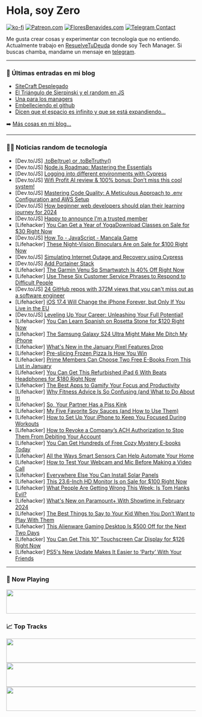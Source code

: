 # Hola, soy Zero

[![ko-fi](https://ko-fi.com/img/githubbutton_sm.svg)](https://ko-fi.com/J3J4N0LUK)
[![Patreon.com](https://img.shields.io/endpoint.svg?url=https%3A%2F%2Fshieldsio-patreon.vercel.app%2Fapi%3Fusername%3Dzerodragon%26type%3Dpatrons&style=for-the-badge)](https://patreon.com/zerodragon)
[![FloresBenavides.com](https://img.shields.io/website?down_message=oops&label=MiBlog&style=for-the-badge&up_message=online&url=https%3A%2F%2Ffloresbenavides.com)](https://floresbenavides.com)
[![Telegram Contact](https://img.shields.io/badge/escr%C3%ADbeme-ZeroDragon-%2326A5E4?style=for-the-badge&logo=telegram)](https://t.me/zerodragon)

Me gusta crear cosas y experimentar con tecnología que no entiendo.
Actualmente trabajo en [ResuelveTuDeuda](http://github.com/resuelve) donde soy Tech Manager.
Si buscas chamba, mandame un mensaje en [telegram](https://t.me/zerodragon).

---

### 📕 Últimas entradas en mi blog
<!-- BLOG-POST-LIST:START -->
- [SiteCraft Desplegado](https://floresbenavides.com/sitecraft-desplegado/)
- [El Triángulo de Sierpinski y el random en JS](https://floresbenavides.com/el-triangulo-de-sierpinski-y-el-random-en-js/)
- [Una para los managers](https://floresbenavides.com/una-para-los-managers/)
- [Embelleciendo el github](https://floresbenavides.com/embelleciendo-el-github/)
- [Dicen que el espacio es infinito y que se está expandiendo…](https://floresbenavides.com/dicen-que-el-espacio-es-infinito-y-que-se-esta-expandiendo/)
<!-- BLOG-POST-LIST:END -->

➡️ [Más cosas en mi blog...](https://floresbenavides.com)

---

### 👨‍💻 Noticias random de tecnología
<!-- TECH-POSTS:START -->
- [Dev.to/JS] [.toBe&lpar;true&rpar; or .toBeTruthy&lpar;&rpar;](https://dev.to/majidzeno/tobetrue-or-tobetruthy-1epp)
- [Dev.to/JS] [Node.js Roadmap: Mastering the Essentials](https://dev.to/nabroleonx/nodejs-roadmap-mastering-the-essentials-3o18)
- [Dev.to/JS] [Logging into different environments with Cypress](https://dev.to/walmyrlimaesilv/logging-into-different-environments-with-cypress-l6i)
- [Dev.to/JS] [Wifi Profit AI review &amp; 100% bonus: Don’t miss this cool system!](https://dev.to/arifhossain204/wifi-profit-ai-review-100-bonus-dont-miss-this-cool-system-55d4)
- [Dev.to/JS] [Mastering Code Quality: A Meticulous Approach to .env Configuration and AWS Setup](https://dev.to/saint_vandora/mastering-code-quality-a-meticulous-approach-to-env-configuration-and-aws-setup-5e7i)
- [Dev.to/JS] [How beginner web developers should plan their learning journey for 2024](https://dev.to/codewithahsan/how-beginner-web-developers-should-plan-their-learning-journey-for-2024-2d15)
- [Dev.to/JS] [Happy to announce I&#39;m a trusted member](https://dev.to/rayhan_nj/happy-to-announce-im-a-trusted-member-2lmc)
- [Lifehacker] [You Can Get a Year of YogaDownload Classes on Sale for $30 Right Now](https://lifehacker.com/health/yogadownload-unlimited-online-yoga-sale)
- [Dev.to/JS] [How To - JavaScript - Mancala Game](https://dev.to/kylestech95/how-to-javascript-mancala-game-1f9a)
- [Lifehacker] [These Night-Vision Binoculars Are on Sale for $100 Right Now](https://lifehacker.com/night-vision-binoculars-sale)
- [Dev.to/JS] [Simulating Internet Outage and Recovery using Cypress](https://dev.to/walmyrlimaesilv/simulating-internet-outage-and-recovery-using-cypress-5hjk)
- [Dev.to/JS] [Add Portainer Stack](https://dev.to/akbarnafisa/add-portainer-stack-kn5)
- [Lifehacker] [The Garmin Venu Sq Smartwatch Is 40% Off Right Now](https://lifehacker.com/health/garmin-venu-sq-sale-amazon)
- [Lifehacker] [Use These Six Customer Service Phrases to Respond to Difficult People](https://lifehacker.com/health/use-these-customer-service-phrases-to-respond-to-difficult-people)
- [Dev.to/JS] [24 GitHub repos with 372M views that you can&#39;t miss out as a software engineer](https://dev.to/aajinkya/24-github-repos-with-372m-views-that-you-cant-miss-out-as-a-software-engineer-4hoa)
- [Lifehacker] [iOS 17.4 Will Change the iPhone Forever, but Only If You Live in the EU](https://lifehacker.com/tech/the-best-new-features-in-ios-174-are-eu-only)
- [Dev.to/JS] [Leveling Up Your Career: Unleashing Your Full Potential!](https://dev.to/codingcatdev/leveling-up-your-career-unleashing-your-full-potential-1a0k)
- [Lifehacker] [You Can Learn Spanish on Rosetta Stone for $120 Right Now](https://lifehacker.com/tech/spanish-rosetta-stone)
- [Lifehacker] [The Samsung Galaxy S24 Ultra Might Make Me Ditch My iPhone](https://lifehacker.com/tech/samsung-galaxy-s24-ultra-review-an-android-heavy-hitter)
- [Lifehacker] [What&#39;s New in the January Pixel Features Drop](https://lifehacker.com/tech/whats-new-january-pixel-features-drop)
- [Lifehacker] [Pre-slicing Frozen Pizza Is How You Win](https://lifehacker.com/food-drink/pre-slice-your-frozen-pizza)
- [Lifehacker] [Prime Members Can Choose Two Free E-Books From This List in January](https://lifehacker.com/entertainment/free-ebooks-for-amazon-prime-members)
- [Lifehacker] [You Can Get This Refurbished iPad 6 With Beats Headphones for $180 Right Now](https://lifehacker.com/tech/ipad-6-beats-headphones-sale)
- [Lifehacker] [The Best Apps to Gamify Your Focus and Productivity](https://lifehacker.com/work/best-apps-to-gamify-your-productivity)
- [Lifehacker] [Why Fitness Advice Is So Confusing &lpar;and What to Do About It&rpar;](https://lifehacker.com/health/why-fitness-advice-is-so-confusing-and-what-to-do-about-it)
- [Lifehacker] [So, Your Partner Has a Piss Kink](https://lifehacker.com/relationships/how-to-incorporate-piss-play-into-your-sex-life)
- [Lifehacker] [My Five Favorite Soy Sauces &lpar;and How to Use Them&rpar;](https://lifehacker.com/food-drink/a-guide-to-different-soy-sauces)
- [Lifehacker] [How to Set Up Your iPhone to Keep You Focused During Workouts](https://lifehacker.com/set-up-your-phone-to-keep-you-focused-during-workouts-1850283863)
- [Lifehacker] [How to Revoke a Company’s ACH Authorization to Stop Them From Debiting Your Account](https://lifehacker.com/money/how-to-revoke-a-companys-ach)
- [Lifehacker] [You Can Get Hundreds of Free Cozy Mystery E-books Today](https://lifehacker.com/entertainment/free-mystery-e-books-kindle)
- [Lifehacker] [All the Ways Smart Sensors Can Help Automate Your Home](https://lifehacker.com/tech/all-the-ways-smart-sensors-can-help-automate-your-home)
- [Lifehacker] [How to Test Your Webcam and Mic Before Making a Video Call](https://lifehacker.com/tech/how-to-test-webcam-and-mic)
- [Lifehacker] [Everywhere Else You Can Install Solar Panels](https://lifehacker.com/home/everywhere-you-can-install-solar-panels)
- [Lifehacker] [This 23.6-Inch HD Monitor Is on Sale for $100 Right Now](https://lifehacker.com/tech/aoc-hd-monitor-sale)
- [Lifehacker] [What People Are Getting Wrong This Week: Is Tom Hanks Evil?](https://lifehacker.com/entertainment/what-people-are-getting-wrong-this-week-is-tom-hanks-evil)
- [Lifehacker] [What&#39;s New on Paramount+ With Showtime in February 2024](https://lifehacker.com/entertainment/whats-new-on-paramount-with-showtime-february-2024)
- [Lifehacker] [The Best Things to Say to Your Kid When You Don’t Want to Play With Them](https://lifehacker.com/family/the-best-things-to-say-to-your-kid-when-you-dont-want-to-play-with-them)
- [Lifehacker] [This Alienware Gaming Desktop Is $500 Off for the Next Two Days](https://lifehacker.com/tech/alienware-aurora-r15-gaming-desktop-dell-flash-sale)
- [Lifehacker] [You Can Get This 10&quot; Touchscreen Car Display for $126 Right Now](https://lifehacker.com/travel/touchscreen-car-display-sale)
- [Lifehacker] [PS5&#39;s New Update Makes It Easier to ‘Party’ With Your Friends](https://lifehacker.com/entertainment/playstation-5-firmware-update-parties)<!-- TECH-POSTS:END -->

---

### 🎵 Now Playing
<a href="https://spotify-now-playing-dun.vercel.app/now-playing?open"><img src="https://spotify-now-playing-dun.vercel.app/now-playing" width="540" height="64"></a>

### 📈 Top Tracks
<a href="https://spotify-now-playing-dun.vercel.app/top-tracks?i=1&open"><img src="https://spotify-now-playing-dun.vercel.app/top-tracks?i=1" width="540" height="64"></a>
<a href="https://spotify-now-playing-dun.vercel.app/top-tracks?i=2&open"><img src="https://spotify-now-playing-dun.vercel.app/top-tracks?i=2" width="540" height="64"></a>
<a href="https://spotify-now-playing-dun.vercel.app/top-tracks?i=3&open"><img src="https://spotify-now-playing-dun.vercel.app/top-tracks?i=3" width="540" height="64"></a>
